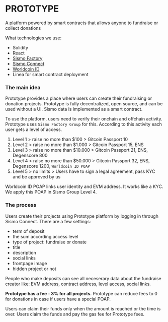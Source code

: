 # PROTOTYPE

A platform powered by smart contracts that allows anyone to fundraise or collect donations

What technologies we use:
- Solidity
- React
- [Sismo Factory](https://github.com/sismo-core/sismo-hub)
- [Sismo Connect](https://github.com/sismo-core/sismo-connect-onchain-verifier)
- [Worldcoin ID](https://github.com/worldcoin/world-id-poap)
- Linea for smart contract deployment

### The main idea
Prototype provides a place where users can create their fundraising or donation projects. Prototype is fully decentralized, open source, and can be used without a UI. Sismo data is implemented as a smart contract. 

To use the platform, users need to verify their onchain and offchain activity. Prototype uses `Sismo Factory Group` for this. According to this activity each user gets a level of access.

1. Level 1 > raise no more than $100 > Gitcoin Passport 10
2. Level 2 > raise no more than $1.000 > Gitcoin Passport 15, ENS
3. Level 3 > raise no more than $10.000 > Gitcoin Passport 21, ENS, Degenscore 800
4. Level 4 > raise no more than $50.000 > Gitcoin Passport 32, ENS, Degenscore 1200, `Worldcoin ID POAP`
5. Level 5 > no limits > Users have to sign a legal agreement, pass KYC and be approved by us

Worldcoin ID POAP links user identity and EVM address. It works like a KYC. We apply this POAP in Sismo Group Level 4.

### The process
Users create their projects using Prototype platform by logging in through Sismo Connect. There are a few settings:
- term of deposit
- the sum according access level
- type of project: fundraise or donate
- title
- description
- social links
- frontpage image
- hidden project or not

People who make deposits can see all neceserary data about the fundraise creator like: EVM address, contract address, level access, social links.

**Prototype has a fee - 3% for all projects.** Prototype can reduce fees to 0 for donations in case if users have a special POAP.

Users can claim their funds only when the amount is reached or the time is over. Users claim the funds and pay the gas fee for Prototype fees. 
